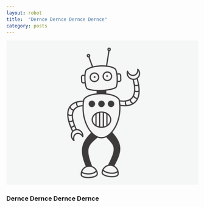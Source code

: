 ```yaml
---
layout: robot
title:  "Dernce Dernce Dernce Dernce"
category: posts
---
```


![](/images/derncederncederncedernce.svg)

### Dernce Dernce Dernce Dernce